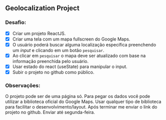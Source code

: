## Geolocalization Project

### Desafio:

- [x] Criar um projeto ReactJS.
- [x] Criar uma tela com um mapa fullscreen do Google Maps.
- [x] O usuário poderá buscar alguma localização específica preenchendo um _input_ e clicando em um botão ```pesquisar```.
- [x] Ao clicar em ```pesquisar``` o mapa deve ser atualizado com base na informação preenchida pelo usuário.
- [x] Usar estado do react (useState) para manipular o input.
- [x] Subir o projeto no github como público.

### Observações:

O projeto pode ser de uma página só.
Para pegar os dados você pode utilizar a biblioteca oficial do Google Maps.
Usar qualquer tipo de biblioteca para facilitar o desenvolvimento/layout.
Após terminar me enviar o link do projeto no github.
Enviar até segunda-feira.